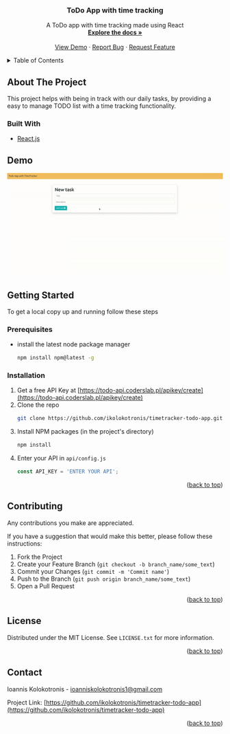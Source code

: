 <div id="top"></div>

<h3 align="center">ToDo App with time tracking</h3>

  <p align="center">
    A ToDo app with time tracking made using React
    <br />
    <a href="https://github.com/ikolokotronis/timetracker-todo-app"><strong>Explore the docs »</strong></a>
    <br />
    <br />
    <a href="#demo">View Demo</a>
    ·
    <a href="https://github.com/ikolokotronis/timetracker-todo-app/issues">Report Bug</a>
    ·
    <a href="https://github.com/ikolokotronis/timetracker-todo-app/issues">Request Feature</a>
  </p>
</div>



<!-- TABLE OF CONTENTS -->
<details>
  <summary>Table of Contents</summary>
  <ol>
    <li>
      <a href="#about-the-project">About The Project</a>
      <ul>
        <li><a href="#built-with">Built With</a></li>
      </ul>
    </li>
    <li>
      <a href="#getting-started">Getting Started</a>
      <ul>
        <li><a href="#prerequisites">Prerequisites</a></li>
        <li><a href="#installation">Installation</a></li>
      </ul>
    </li>
    <li><a href="#contributing">Contributing</a></li>
    <li><a href="#license">License</a></li>
    <li><a href="#contact">Contact</a></li>
  </ol>
</details>



<!-- ABOUT THE PROJECT -->
## About The Project

This project helps with being in track with our daily tasks, by providing a easy to manage TODO list with a time tracking functionality.


### Built With

* [React.js](https://reactjs.org/)


## Demo

![App demo gif](media/gifs/timetracker-todo-app.gif)

<!-- GETTING STARTED -->
## Getting Started

To get a local copy up and running follow these steps

### Prerequisites

* install the latest node package manager
  ```sh
  npm install npm@latest -g
  ```
### Installation

1. Get a free API Key at [https://todo-api.coderslab.pl/apikey/create](https://todo-api.coderslab.pl/apikey/create)
2. Clone the repo
   ```sh
   git clone https://github.com/ikolokotronis/timetracker-todo-app.git
   ```
3. Install NPM packages (in the project's directory)
   ```sh
   npm install
   ```
4. Enter your API in `api/config.js`
   ```js
   const API_KEY = 'ENTER YOUR API';
   ```

<p align="right">(<a href="#top">back to top</a>)</p>



<!-- CONTRIBUTING -->
## Contributing

Any contributions you make are appreciated.

If you have a suggestion that would make this better, please follow these instructions:

1. Fork the Project
2. Create your Feature Branch (`git checkout -b branch_name/some_text`)
3. Commit your Changes (`git commit -m 'Commit name'`)
4. Push to the Branch (`git push origin branch_name/some_text`)
5. Open a Pull Request

<p align="right">(<a href="#top">back to top</a>)</p>


<!-- LICENSE -->
## License

Distributed under the MIT License. See `LICENSE.txt` for more information.

<p align="right">(<a href="#top">back to top</a>)</p>



<!-- CONTACT -->

## Contact
Ioannis Kolokotronis - ioanniskolokotronis1@gmail.com

Project Link: [https://github.com/ikolokotronis/timetracker-todo-app](https://github.com/ikolokotronis/timetracker-todo-app)

<p align="right">(<a href="#top">back to top</a>)</p>
